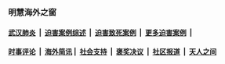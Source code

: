 
### 明慧海外之窗

####  [武汉肺炎](indexes/365.md?t=05051901) &nbsp;|&nbsp;  [迫害案例综述](indexes/328.md?t=05051901) &nbsp;|&nbsp; [迫害致死案例](indexes/277.md?t=05051901)  &nbsp;|&nbsp; [更多迫害案例](indexes/81.md?t=05051901)  &nbsp;|&nbsp; 
####  [时事评论](indexes/19.md?t=05051901) &nbsp;|&nbsp; [海外简讯](indexes/245.md?t=05051901)&nbsp;|&nbsp;  [社会支持](indexes/140.md?t=05051901) &nbsp;|&nbsp; [褒奖决议](indexes/282.md?t=05051901) &nbsp;|&nbsp; [社区报道](indexes/91.md?t=05051901)  &nbsp;|&nbsp; [天人之间](indexes/78.md?t=05051901) 


